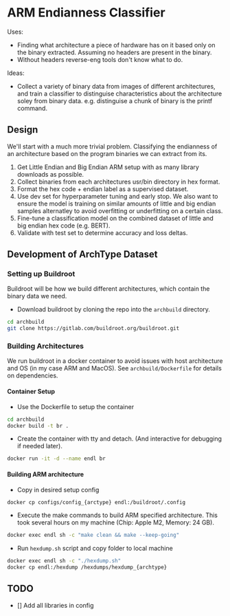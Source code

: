 # ARM Endianness Classifier

Uses:

- Finding what architecture a piece of hardware has on it based only on the binary extracted. Assuming no headers are present in the binary.
- Without headers reverse-eng tools don't know what to do.

Ideas:

- Collect a variety of binary data from images of different architectures, and train a classifier to distinguise characteristics about the architecture soley from binary data. e.g. distinguise a chunk of binary is the printf command.

## Design

We'll start with a much more trivial problem. Classifying the endianness of an architecture based on the program binaries we can extract from its.

1. Get Little Endian and Big Endian ARM setup with as many library downloads as possible.
2. Collect binaries from each architectures usr/bin directory in hex format.
3. Format the hex code + endian label as a supervised dataset.
4. Use dev set for hyperparameter tuning and early stop. We also want to  ensure the model is training on similar amounts of little and big endian samples alternatley to avoid overfitting or underfitting on a certain class.
5. Fine-tune a classification model on the combined dataset of little and big endian hex code (e.g. BERT).
6. Validate with test set to determine accuracy and loss deltas.

## Development of ArchType Dataset

### Setting up Buildroot

Buildroot will be how we build different architectures, which contain the binary data we need.

- Download buildroot by cloning the repo into the `archbuild` directory.

```bash
cd archbuild
git clone https://gitlab.com/buildroot.org/buildroot.git
```

### Building Architectures

We run buildroot in a docker container to avoid issues with host architecture and OS (in my case ARM and MacOS). See `archbuild/Dockerfile` for details on dependencies.

#### Container Setup

- Use the Dockerfile to setup the container

```bash
cd archbuild
docker build -t br .
```

- Create the container with tty and detach. (And interactive for debugging if needed later).

```bash
docker run -it -d --name endl br
```

#### Building ARM architecture

- Copy in desired setup config

```bash
docker cp configs/config_{arctype} endl:/buildroot/.config
```

- Execute the make commands to build ARM specified architecture. This took several hours on my machine (Chip: Apple M2, Memory: 24 GB).

```bash
docker exec endl sh -c "make clean && make --keep-going"
```

- Run `hexdump.sh` script and copy folder to local machine

```bash
docker exec endl sh -c "./hexdump.sh"
docker cp endl:/hexdump /hexdumps/hexdump_{archtype}
```

## TODO

- [] Add all libraries in config